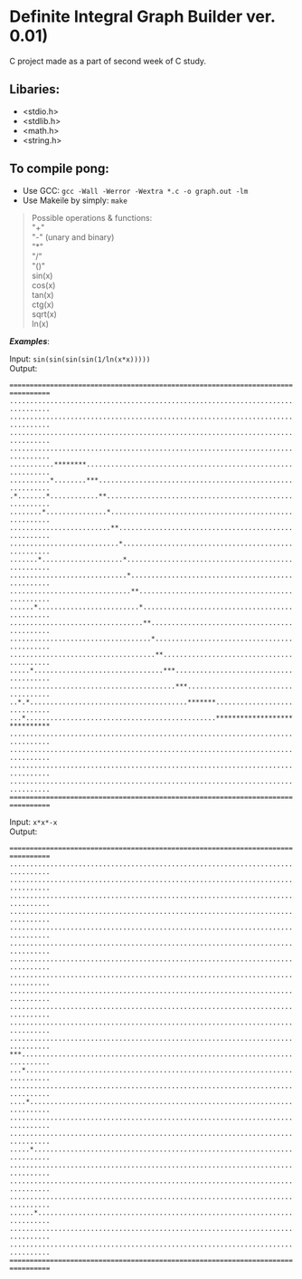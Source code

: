 # Definite Integral Graph Builder ver. 0.01)
C project made as a part of second week of C study.

## Libaries:


* <stdio.h>
* <stdlib.h>
* <math.h>
* <string.h>


## To compile pong:

* Use GCC: `gcc -Wall -Werror -Wextra *.c -o graph.out -lm`
* Use Makeile by simply: `make`

> Possible operations & functions: \
> "+" \
> "-" (unary and binary) \
> "*" \
> "/" \
> "()" \
> sin(x) \
> cos(x) \
> tan(x) \
> ctg(x) \
> sqrt(x) \
> ln(x)

***Examples***:

Input: `sin(sin(sin(sin(1/ln(x*x)))))`<br>
Output:

`================================================================================`<br>
`................................................................................`<br>
`................................................................................`<br>
`................................................................................`<br>
`................................................................................`<br>
`...........********.............................................................`<br>
`..........*........***..........................................................`<br>
`.*.......*............**........................................................`<br>
`........*...............*.......................................................`<br>
`.........................**.....................................................`<br>
`...........................*....................................................`<br>
`.......*....................*...................................................`<br>
`.............................*..................................................`<br>
`..............................**................................................`<br>
`......*.........................*...............................................`<br>
`.................................**.............................................`<br>
`...................................*............................................`<br>
`....................................**..........................................`<br>
`.....*................................***.......................................`<br>
`.........................................***....................................`<br>
`..*.*.......................................*******.............................`<br>
`...*...............................................*****************************`<br>
`................................................................................`<br>
`................................................................................`<br>
`................................................................................`<br>
`................................................................................`<br>
`================================================================================`<br>

Input: `x*x*-x`<br>
Output:

`================================================================================`<br>
`................................................................................`<br>
`................................................................................`<br>
`................................................................................`<br>
`................................................................................`<br>
`................................................................................`<br>
`................................................................................`<br>
`................................................................................`<br>
`................................................................................`<br>
`................................................................................`<br>
`................................................................................`<br>
`................................................................................`<br>
`................................................................................`<br>
`***.............................................................................`<br>
`...*............................................................................`<br>
`................................................................................`<br>
`....*...........................................................................`<br>
`................................................................................`<br>
`................................................................................`<br>
`.....*..........................................................................`<br>
`................................................................................`<br>
`................................................................................`<br>
`................................................................................`<br>
`......*.........................................................................`<br>
`................................................................................`<br>
`................................................................................`<br>
`================================================================================`<br>
